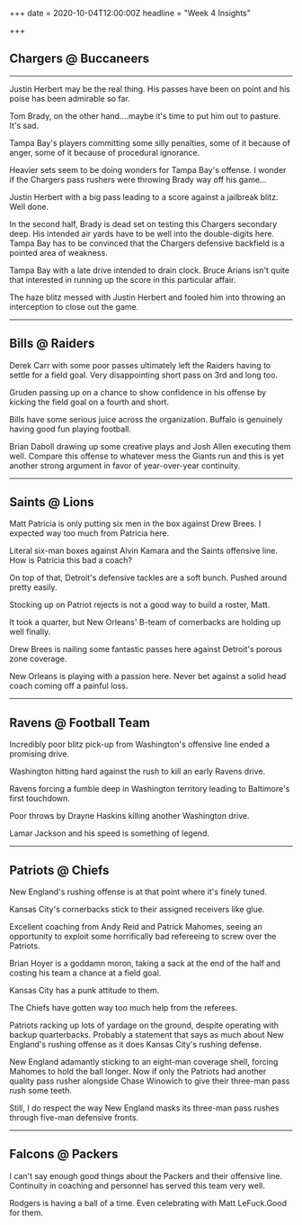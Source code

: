 +++
date = 2020-10-04T12:00:00Z
headline = "Week 4 Insights"

+++
## Chargers @ Buccaneers

***

Justin Herbert may be the real thing. His passes have been on point and his poise has been admirable so far.

Tom Brady, on the other hand....maybe it's time to put him out to pasture. It's sad.

Tampa Bay's players committing some silly penalties, some of it because of anger, some of it because of procedural ignorance.

Heavier sets seem to be doing wonders for Tampa Bay's offense. I wonder if the Chargers pass rushers were throwing Brady way off his game...

Justin Herbert with a big pass leading to a score against a jailbreak blitz. Well done.

In the second half, Brady is dead set on testing this Chargers secondary deep. His intended air yards have to be well into the double-digits here. Tampa Bay has to be convinced that the Chargers defensive backfield is a pointed area of weakness.

Tampa Bay with a late drive intended to drain clock. Bruce Arians isn't quite that interested in running up the score in this particular affair.

The haze blitz messed with Justin Herbert and fooled him into throwing an interception to close out the game.

***

## Bills @ Raiders

Derek Carr with some poor passes ultimately left the Raiders having to settle for a field goal. Very disappointing short pass on 3rd and long too.

Gruden passing up on a chance to show confidence in his offense by kicking the field goal on a fourth and short.

Bills have some serious juice across the organization. Buffalo is genuinely having good fun playing football.

Brian Daboll drawing up some creative plays and Josh Allen executing them well. Compare this offense to whatever mess the Giants run and this is yet another strong argument in favor of year-over-year continuity.

***

## Saints @ Lions

Matt Patricia is only putting six men in the box against Drew Brees. I expected way too much from Patricia here.

Literal six-man boxes against Alvin Kamara and the Saints offensive line. How is Patricia this bad a coach?

On top of that, Detroit's defensive tackles are a soft bunch. Pushed around pretty easily.

Stocking up on Patriot rejects is not a good way to build a roster, Matt.

It took a quarter, but New Orleans' B-team of cornerbacks are holding up well finally.

Drew Brees is nailing some fantastic passes here against Detroit's porous zone coverage.

New Orleans is playing with a passion here. Never bet against a solid head coach coming off a painful loss.

***

## Ravens @ Football Team

Incredibly poor blitz pick-up from Washington's offensive line ended a promising drive.

Washington hitting hard against the rush to kill an early Ravens drive.

Ravens forcing a fumble deep in Washington territory leading to Baltimore's first touchdown.

Poor throws by Drayne Haskins killing another Washington drive.

Lamar Jackson and his speed is something of legend.

***

## Patriots @ Chiefs

New England's rushing offense is at that point where it's finely tuned.

Kansas City's cornerbacks stick to their assigned receivers like glue.

Excellent coaching from Andy Reid and Patrick Mahomes, seeing an opportunity to exploit some horrifically bad refereeing to screw over the Patriots.

Brian Hoyer is a goddamn moron, taking a sack at the end of the half and costing his team a chance at a field goal.

Kansas City has a punk attitude to them.

The Chiefs have gotten way too much help from the referees.

Patriots racking up lots of yardage on the ground, despite operating with backup quarterbacks. Probably a statement that says as much about New England's rushing offense as it does Kansas City's rushing defense.

New England adamantly sticking to an eight-man coverage shell, forcing Mahomes to hold the ball longer. Now if only the Patriots had another quality pass rusher alongside Chase Winowich to give their three-man pass rush some teeth.

Still, I do respect the way New England masks its three-man pass rushes through five-man defensive fronts.

***

## Falcons @ Packers

I can't say enough good things about the Packers and their offensive line. Continuity in coaching and personnel has served this team very well.

Rodgers is having a ball of a time. Even celebrating with Matt LeFuck.Good for them.